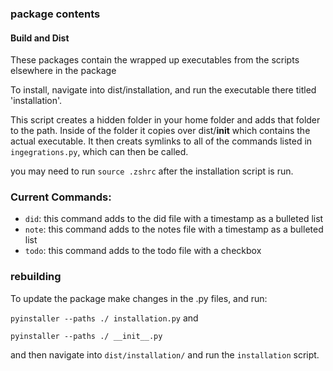 ### package contents
#### Build and Dist
These packages contain the wrapped up executables from the scripts elsewhere in the package

To install, navigate into dist/installation, and run the executable there titled 'installation'. 

This script creates a hidden folder in your home folder and adds that folder to the path. Inside of the folder it copies over dist/__init__ which contains the actual executable. It then creats symlinks to all of the commands listed in `ingegrations.py`, which can then be called. 

you may need to run `source .zshrc` after the installation script is run. 

### Current Commands: 
- `did`: this command adds to the did file with a timestamp as a bulleted list
- `note`: this command adds to the notes file with a timestamp as a bulleted list
- `todo`: this command adds to the todo file with a checkbox 


### rebuilding
To update the package make changes in the .py files, and run: 

`pyinstaller --paths ./ installation.py` and 

`pyinstaller --paths ./ __init__.py`

and then navigate into `dist/installation/` and run the `installation` script.